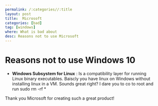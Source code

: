 ```yaml
---
permalink: /:categories//:title
layout: post
title:  Microsoft
categories: [bad]
tag: [windows]
where: What is bad about
desc: Reasons not to use Microsoft
---
```


# Reasons not to use Windows 10

* **Windows Subsystem for Linux** : Is a compatibility layer for running Linux binary executables. Baiscly you have linux on Windows without installing linux in a VM. Sounds great right? I dare you to co to root and run sudo rm -rf *

Thank you Microsoft for creating such a great product!